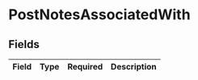 # PostNotesAssociatedWith


## Fields

| Field       | Type        | Required    | Description |
| ----------- | ----------- | ----------- | ----------- |